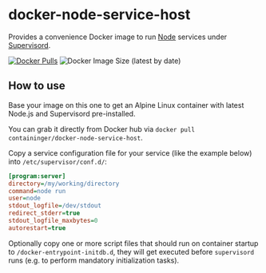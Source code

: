 # docker-node-service-host

Provides a convenience Docker image to run [Node](https://nodejs.org/en/) services under [Supervisord](http://supervisord.org/).

[![Docker Pulls](https://img.shields.io/docker/pulls/containinger/docker-node-service-host)](https://hub.docker.com/r/containinger/docker-node-service-host) ![Docker Image Size (latest by date)](https://img.shields.io/docker/image-size/containinger/docker-node-service-host)

## How to use

Base your image on this one to get an Alpine Linux container with latest Node.js and Supervisord pre-installed.

You can grab it directly from Docker hub via `docker pull containinger/docker-node-service-host`.

Copy a service configuration file for your service (like the example below) into `/etc/supervisor/conf.d/`:

```ini
[program:server]
directory=/my/working/directory
command=node run
user=node
stdout_logfile=/dev/stdout
redirect_stderr=true
stdout_logfile_maxbytes=0
autorestart=true
```

Optionally copy one or more script files that should run on container startup to `/docker-entrypoint-initdb.d`, they will get executed before `supervisord` runs (e.g. to perform mandatory initialization tasks).

